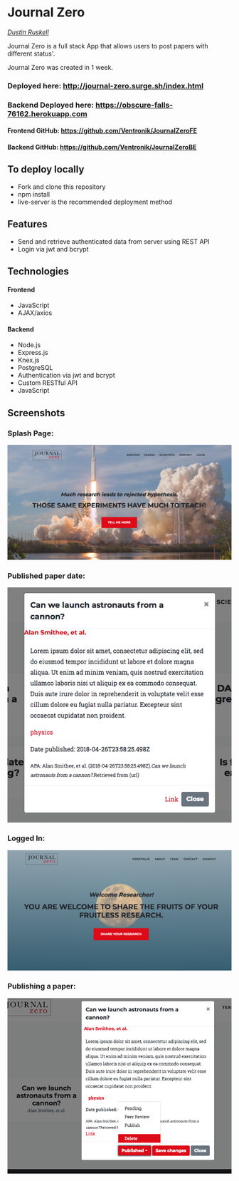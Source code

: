 # Journal Zero


*[Dustin Ruskell](https://github.com/ventronik "Dustin Ruskell's GitHub")*


Journal Zero is a full stack App that allows users to post papers with different status'.

Journal Zero was created in 1 week.


### Deployed here: http://journal-zero.surge.sh/index.html
### Backend Deployed here: https://obscure-falls-76162.herokuapp.com
#### Frontend GitHub: https://github.com/Ventronik/JournalZeroFE
#### Backend GitHub: https://github.com/Ventronik/JournalZeroBE

## To deploy locally
- Fork and clone this repository
- npm install
- live-server is the recommended deployment method

## Features
- Send and retrieve authenticated data from server using REST API
- Login via jwt and bcrypt

## Technologies
#### Frontend
- JavaScript
- AJAX/axios

#### Backend
- Node.js
- Express.js
- Knex.js
- PostgreSQL
- Authentication via jwt and bcrypt
- Custom RESTful API
- JavaScript

## Screenshots

### Splash Page:
![Splash Page](screenshots/LandingPage.png)

### Published paper date:
![Public Published papers](screenshots/PublishedPaperModal.png)

### Logged In:
![What the user sees](screenshots/UserSigninLandingPage.png)

### Publishing a paper:
![How to change the paper status](screenshots/updatingPaper.png)
